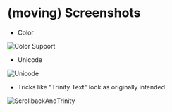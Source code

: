 # (moving) Screenshots

* Color

![Color Support](https://github.com/theinternetftw/xyppy/raw/master/screens/color_support.gif)

* Unicode

![Unicode](https://github.com/theinternetftw/xyppy/raw/master/screens/unicode.gif)

* Tricks like "Trinity Text" look as originally intended

![ScrollbackAndTrinity](https://github.com/theinternetftw/xyppy/raw/master/screens/trinitybox.gif)

